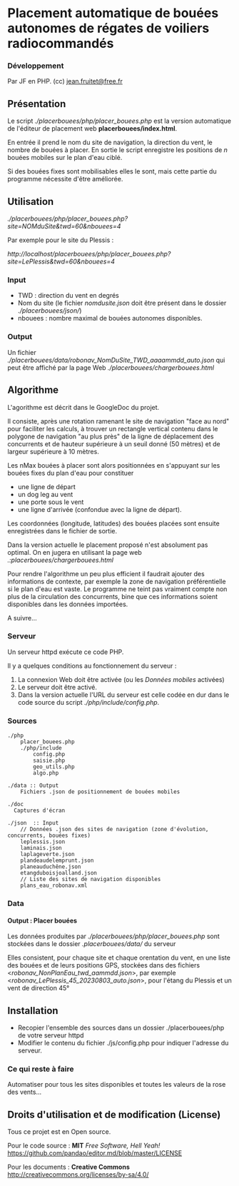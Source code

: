 # Placement automatique de bouées autonomes de régates de voiliers radiocommandés

### Développement

Par JF en PHP. (cc) jean.fruitet@free.fr

## Présentation
Le script *./placerbouees/php/placer_bouees.php* est la version automatique de l'éditeur de placement web **placerbouees/index.html**.

En entrée il prend le nom du site de navigation, la direction du vent, le nombre de bouées à placer.
En sortie le script enregistre les positions de *n* bouées mobiles sur le plan d'eau ciblé.

Si des bouées fixes sont mobilisables elles le sont, mais cette partie du programme nécessite d'être améliorée.
 

## Utilisation

*./placerbouees/php/placer_bouees.php?site=NOMduSite&twd=60&nbouees=4*

Par exemple pour le site du Plessis :

*http://localhost/placerbouees/php/placer_bouees.php?site=LePlessis&twd=60&nbouees=4*


### Input
- TWD : direction du vent en degrés
- Nom du site (le fichier *nomdusite.json* doit être présent dans le dossier *./placerbouees/json/*)
- nbouees : nombre maximal de bouées autonomes disponibles. 

### Output
Un fichier *./placerbouees/data/robonav_NomDuSite_TWD_aaaammdd_auto.json* qui peut être affiché par la page Web
*./placerbouees/chargerbouees.html*

## Algorithme
L'agorithme est décrit dans le GoogleDoc du projet.

Il consiste, après une rotation ramenant le site de navigation "face au nord" pour faciliter les calculs,
à trouver un rectangle vertical contenu dans le polygone de navigation "au plus près" de la ligne de déplacement
des concurrents et de hauteur supérieure à un seuil donné (50 mètres) et de largeur supérieure à 10 mètres.

Les nMax bouées à placer sont alors positionnées en s'appuyant sur les bouées fixes du plan d'eau pour constituer
- une ligne de départ
- un dog leg au vent
- une porte sous le vent
- une ligne d'arrivée (confondue avec la ligne de départ).

Les coordonnées (longitude, latitudes) des bouées placées sont ensuite enregistrées dans le fichier de sortie.

Dans la version actuelle le placement proposé n'est absolument pas optimal. On en jugera en utilisant la page web *.:placerbouees/chargerbouees.html* 

Pour rendre l'algorithme un peu plus efficient il faudrait ajouter des informations de contexte, par exemple la zone de navigation préférentielle si le plan d'eau est vaste. 
Le programme ne teint pas vraiment compte non plus de la circulation des concurrents, bine que ces informations soient disponibles dans les données importées.

A suivre...
     
### Serveur
Un serveur httpd exécute ce code PHP.

Il y a quelques conditions au fonctionnement du serveur :
  1. La connexion Web doit être activée (ou les *Données mobiles* activées)
  2. Le serveur doit être activé.
  3. Dans la version actuelle l'URL du serveur est celle codée en dur dans le code source du script *./php/include/config.php*.


### Sources
```
./php
    placer_bouees.php
    ./php/include
		config.php
        saisie.php
		geo_utils.php
        algo.php

./data :: Output 
    Fichiers .json de positionnement de bouées mobiles

./doc
  Captures d'écran
  
./json  :: Input
    // Données .json des sites de navigation (zone d'évolution, concurrents, bouées fixes) 
    leplessis.json
    laminais.json
    laplageverte.json
    plandeaudelemprunt.json
	planeauduchêne.json
    etangduboisjoalland.json
	// Liste des sites de navigation disponibles
    plans_eau_robonav.xml

```

  
### Data
#### Output : Placer bouées
Les données produites par *./placerbouees/php/placer_bouees.php* sont stockées dans le dossier *.placerbouees/data/* du serveur

Elles consistent, pour chaque site et chaque orentation du vent, en une liste des bouées 
et de leurs positions GPS, stockées dans des fichiers <*robonav_NonPlanEau_twd_aammdd.json*>, par exemple
<*robonav_LePlessis_45_20230803_auto.json*>, pour l'étang du Plessis et un vent de direction 45°

## Installation
- Recopier l'ensemble des sources dans un dossier ./placerbouees/php de votre serveur httpd
- Modifier le contenu du fichier ./js/config.php pour indiquer l'adresse du serveur.

### Ce qui reste à faire

Automatiser pour tous les sites disponibles et toutes les valeurs de la rose des vents...
   
## Droits d'utilisation et de modification (License)
Tous ce projet est en Open source.

Pour le code source : **MIT** *Free Software, Hell Yeah!* https://github.com/pandao/editor.md/blob/master/LICENSE

Pour les documents : **Creative Commons** http://creativecommons.org/licenses/by-sa/4.0/
